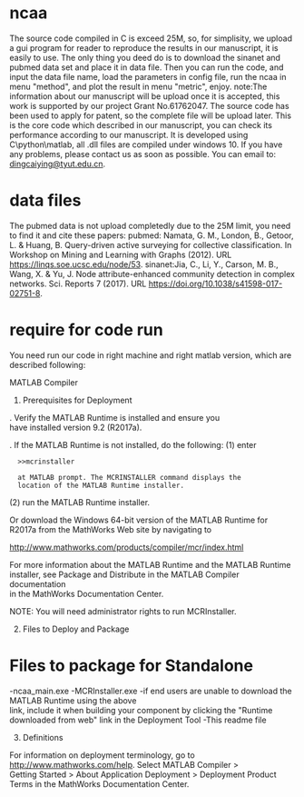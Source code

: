 # ncaa
The source code compiled in C is exceed 25M, so, for simplisity, we upload a gui program for reader to reproduce the results in our manuscript, it is easily to use. The only thing you deed do is to download the sinanet and pubmed data set and place it in data file. Then you can run the code, and input the data file name, load the parameters in config file, run the ncaa in menu "method", and plot the result in menu "metric", enjoy.
note:The information about our manuscript will be upload once it is accepted, this work is supported by our project Grant No.61762047.
The source code has been used to apply for patent, so the complete file will be upload later.
This is the core code which described in our manuscript, you can check its performance according to our manuscript. It is developed using C\python\matlab, all .dll files are compiled under windows 10.
If you have any problems, please contact us as soon as possible. You can email to: dingcaiying@tyut.edu.cn.

# data files
The pubmed data is not upload completedly due to the 25M limit, you need to find it and cite these papers:
pubmed: Namata, G. M., London, B., Getoor, L. & Huang, B. Query-driven active surveying for collective classification. In
Workshop on Mining and Learning with Graphs (2012). URL https://linqs.soe.ucsc.edu/node/53.
sinanet:Jia, C., Li, Y., Carson, M. B., Wang, X. & Yu, J. Node attribute-enhanced community detection in complex networks. Sci.
Reports 7 (2017). URL https://doi.org/10.1038/s41598-017-02751-8.

# require for code run
You need run our code in right machine and right matlab version, which are described following:

MATLAB Compiler

1. Prerequisites for Deployment 

. Verify the MATLAB Runtime is installed and ensure you    
  have installed version 9.2 (R2017a).   

. If the MATLAB Runtime is not installed, do the following:
  (1) enter
  
      >>mcrinstaller
      
      at MATLAB prompt. The MCRINSTALLER command displays the 
      location of the MATLAB Runtime installer.

  (2) run the MATLAB Runtime installer.

Or download the Windows 64-bit version of the MATLAB Runtime for R2017a 
from the MathWorks Web site by navigating to

   http://www.mathworks.com/products/compiler/mcr/index.html
   
   
For more information about the MATLAB Runtime and the MATLAB Runtime installer, see 
Package and Distribute in the MATLAB Compiler documentation  
in the MathWorks Documentation Center.    


NOTE: You will need administrator rights to run MCRInstaller. 


2. Files to Deploy and Package

Files to package for Standalone 
================================
-ncaa_main.exe
-MCRInstaller.exe 
   -if end users are unable to download the MATLAB Runtime using the above  
    link, include it when building your component by clicking 
    the "Runtime downloaded from web" link in the Deployment Tool
-This readme file 

3. Definitions

For information on deployment terminology, go to 
http://www.mathworks.com/help. Select MATLAB Compiler >   
Getting Started > About Application Deployment > 
Deployment Product Terms in the MathWorks Documentation 
Center.
